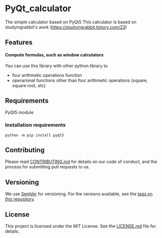 # PyQt_calculator
The simple calculator based on PyQt5
This calculator is based on studyingrabbit's work (https://studyingrabbit.tistory.com/23)

## Features
#### Compute formulas, such as window calculators
You can use this library with other python library to
- four arithmetic operations function
- operarional functions other than four arithmetic operations (square, square root, etc)

## Requirements
PyQt5 module

### Installation requirements
    python -m pip install pyqt5
    
## Contributing
Please read [CONTRIBUTING.md](CONTRIBUTING.md) for details on our code of conduct, and the process for submitting pull requests to us.

## Versioning

We use [SemVer](http://semver.org/) for versioning. For the versions available, see the [tags on this repository](https://github.com/huchujj/pyqt_calculator/tags). 
    
## License
This project is licensed under the MIT License.
See the [LICENSE.md](LICENSE.md) file for details.
